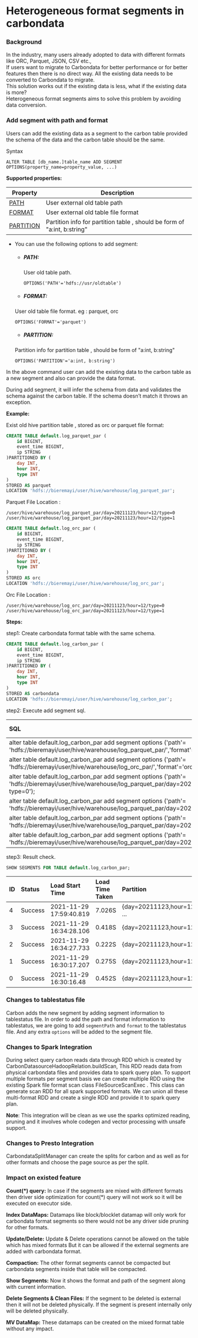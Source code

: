 <!--
    Licensed to the Apache Software Foundation (ASF) under one or more 
    contributor license agreements.  See the NOTICE file distributed with
    this work for additional information regarding copyright ownership. 
    The ASF licenses this file to you under the Apache License, Version 2.0
    (the "License"); you may not use this file except in compliance with 
    the License.  You may obtain a copy of the License at

      http://www.apache.org/licenses/LICENSE-2.0
    
    Unless required by applicable law or agreed to in writing, software 
    distributed under the License is distributed on an "AS IS" BASIS, 
    WITHOUT WARRANTIES OR CONDITIONS OF ANY KIND, either express or implied.
    See the License for the specific language governing permissions and 
    limitations under the License.
-->

# Heterogeneous format segments in carbondata

### Background
In the industry, many users already adopted to data with different formats like ORC, Parquet, JSON, CSV etc.,  
If users want to migrate to Carbondata for better performance or for better features then there is no direct way. 
All the existing data needs to be converted to Carbondata to migrate.  
This solution works out if the existing data is less, what if the existing data is more?   
Heterogeneous format segments aims to solve this problem by avoiding data conversion.

### Add segment with path and format
Users can add the existing data as a segment to the carbon table provided the schema of the data
 and the carbon table should be the same. 
 
 Syntax
 
   ```
   ALTER TABLE [db_name.]table_name ADD SEGMENT OPTIONS(property_name=property_value, ...)
   ```

**Supported properties:**

| Property                                                     | Description                                                  |
| ------------------------------------------------------------ | ------------------------------------------------------------ |
| [PATH](#path)           | User external old table path         |
| [FORMAT](#format)       | User external old table file format             |
| [PARTITION](#partition) | Partition info for partition table , should be form of "a:int, b:string"             |


-
  You can use the following options to add segment:

  - ##### PATH: 
    User old table path.
    
    ``` 
    OPTIONS('PATH'='hdfs://usr/oldtable')
    ```

  - ##### FORMAT:
   User old table file format. eg : parquet, orc

    ```
    OPTIONS('FORMAT'='parquet')
    ```
  - ##### PARTITION:
   Partition info for partition table , should be form of "a:int, b:string"

    ```
    OPTIONS('PARTITION'='a:int, b:string')
    ```
  

In the above command user can add the existing data to the carbon table as a new segment and also
 can provide the data format.

During add segment, it will infer the schema from data and validates the schema against the carbon table. 
If the schema doesn’t match it throws an exception.

**Example:**

Exist old hive partition table , stored as orc or parquet file format:


```sql
CREATE TABLE default.log_parquet_par (
	id BIGINT,
	event_time BIGINT,
	ip STRING
)PARTITIONED BY (                              
	day INT,                                    
	hour INT,                                   
	type INT                                    
)                                              
STORED AS parquet
LOCATION 'hdfs://bieremayi/user/hive/warehouse/log_parquet_par';
```

Parquet File Location : 

```
/user/hive/warehouse/log_parquet_par/day=20211123/hour=12/type=0
/user/hive/warehouse/log_parquet_par/day=20211123/hour=12/type=1
```


```sql
CREATE TABLE default.log_orc_par (
	id BIGINT,
	event_time BIGINT,
	ip STRING
)PARTITIONED BY (                              
	day INT,                                    
	hour INT,                                   
	type INT                                    
)                                              
STORED AS orc
LOCATION 'hdfs://bieremayi/user/hive/warehouse/log_orc_par';
```

Orc File Location : 

```
/user/hive/warehouse/log_orc_par/day=20211123/hour=12/type=0
/user/hive/warehouse/log_orc_par/day=20211123/hour=12/type=1
```

**Steps:**

step1: Create carbondata format table with the same schema.

```sql
CREATE TABLE default.log_carbon_par (
	id BIGINT,
	event_time BIGINT,
	ip STRING
)PARTITIONED BY (                              
	day INT,                                    
	hour INT,                                   
	type INT                                    
)                                              
STORED AS carbondata
LOCATION 'hdfs://bieremayi/user/hive/warehouse/log_carbon_par';
```

step2: Execute add segment sql.

|SQL|Is Success|Error Message|
|:---|:---|:---|
|alter table default.log_carbon_par add segment options ('path'= 'hdfs://bieremayi/user/hive/warehouse/log_parquet_par/','format'='parquet','partition'='day:int,hour:int,type:int');|Yes|/|
|alter table default.log_carbon_par add segment options ('path'= 'hdfs://bieremayi/user/hive/warehouse/log_orc_par/','format'='orc','partition'='day:int,hour:int,type:int');|Yes|/|
|alter table default.log_carbon_par add segment options ('path'= 'hdfs://bieremayi/user/hive/warehouse/log_parquet_par/day=20211123/hour=12/type=0','format'='parquet','partition'='day=20211123 and hour=12 and type=0');|No|Error in query: invalid partition option: Map(path -> hdfs://bieremayi/user/hive/warehouse/log_parquet_par/day=20211123/hour=12/type=0, format -> parquet, partition -> day=20211123 and hour=12 and type=0)|
|alter table default.log_carbon_par add segment options ('path'= 'hdfs://bieremayi/user/hive/warehouse/log_parquet_par/day=20211123/hour=12/type=0','format'='parquet','partition'='day=20211123,hour=12,type=0');|No|Error in query: invalid partition option: Map(path -> hdfs://bieremayi/user/hive/warehouse/log_parquet_par/day=20211123/hour=12/type=0, format -> parquet, partition -> day=20211123,hour=12,type=0)|
|alter table default.log_carbon_par add segment options ('path'= 'hdfs://bieremayi/user/hive/warehouse/log_parquet_par/day=20211123/hour=12/type=0','format'='parquet');|No|Error in query: partition option is required when adding segment to partition table|
|alter table default.log_carbon_par add segment options ('path'= 'hdfs://bieremayi/user/hive/warehouse/log_parquet_par/day=20211123/hour=12/type=0','format'='parquet','partition'='day:int,hour:int,type:int');|No|ERROR SparkSQLDriver: Failed in [alter table default.log_carbon_par add segment options ('path'= 'hdfs://bieremayi/user/hive/warehouse/log_parquet_par/day=20211123/hour=12/type=0','format'='parquet','partition'='day:int,hour:int,type:int')]|

step3:  Result check.

```sql
SHOW SEGMENTS FOR TABLE default.log_carbon_par;
```

| ID  |  Status  |     Load Start Time      | Load Time Taken  |              Partition              | Data Size  | Index Size  | File Format  |
|:---|:---|:---|:---|:---|:---|:---|:---|
|4       |Success |2021-11-29 17:59:40.819 |7.026S  |{day=20211123,hour=12,type=1}, ...      |xxx| xxx  |columnar_v3|
|3       |Success |2021-11-29 16:34:28.106 |0.418S  |{day=20211123,hour=12,type=0}   |xxx |NA     | orc|
|2       |Success |2021-11-29 16:34:27.733 |0.222S  |{day=20211123,hour=12,type=1}   |xxx  |NA     | orc|
|1       |Success |2021-11-29 16:30:17.207 |0.275S  |{day=20211123,hour=12,type=0}   |xxx |NA     | parquet|
|0       |Success |2021-11-29 16:30:16.48  |0.452S  |{day=20211123,hour=12,type=1}   |xxx  |NA     | parquet|


### Changes to tablestatus file
Carbon adds the new segment by adding segment information to tablestatus file. In order to add the path and format information to tablestatus, we are going to add `segmentPath`  and `format`  to the tablestatus file. 
And any extra `options` will be added to the segment file.


### Changes to Spark Integration
During select query carbon reads data through RDD which is created by
  CarbonDatasourceHadoopRelation.buildScan, This RDD reads data from physical carbondata files and provides data to spark query plan.
To support multiple formats per segment basis we can create multiple RDD using the existing Spark
 file format scan class FileSourceScanExec . This class can generate scan RDD for all spark supported formats. We can union all these multi-format RDD and create a single RDD and provide it to spark query plan.

**Note**: This integration will be clean as we use the sparks optimized reading, pruning and it
 involves whole codegen and vector processing with unsafe support.

### Changes to Presto Integration
CarbondataSplitManager can create the splits for carbon and as well as for other formats and 
 choose the page source as per the split.  

### Impact on existed feature
**Count(\*) query:**  In case if the segments are mixed with different formats then driver side
 optimization for count(*) query will not work so it will be executed on executor side.

**Index DataMaps:** Datamaps like block/blocklet datamap will only work for carbondata format
 segments so there would not be any driver side pruning for other formats.

**Update/Delete:** Update & Delete operations cannot be allowed on the table which has mixed formats
But it can be allowed if the external segments are added with carbondata format.

**Compaction:** The other format segments cannot be compacted but carbondata segments inside that
 table will be compacted.

**Show Segments:** Now it shows the format and path of the segment along with current information.

**Delete Segments & Clean Files:**  If the segment to be deleted is external then it will not be
 deleted physically. If the segment is present internally only will be deleted physically.

**MV DataMap:** These datamaps can be created on the mixed format table without any
 impact.
 